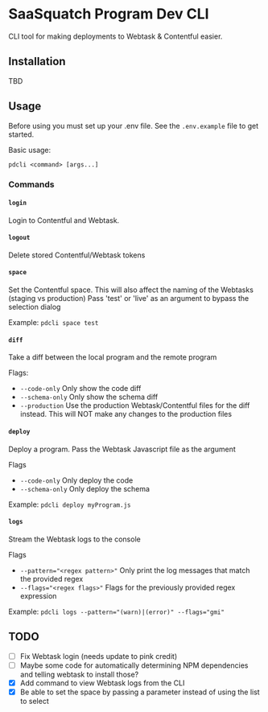 # SaaSquatch Program Dev CLI

CLI tool for making deployments to Webtask & Contentful easier.

## Installation
TBD

## Usage
Before using you must set up your .env file. See the `.env.example` file to get started.

Basic usage:
```
pdcli <command> [args...]
```

### Commands
#### `login`
Login to Contentful and Webtask.

#### `logout`
Delete stored Contentful/Webtask tokens

#### `space`
Set the Contentful space. This will also affect the naming of the Webtasks (staging vs production)
Pass 'test' or 'live' as an argument to bypass the selection dialog

Example: `pdcli space test`

#### `diff`
Take a diff between the local program and the remote program

Flags:
- `--code-only` Only show the code diff
- `--schema-only` Only show the schema diff
- `--production` Use the production Webtask/Contentful files for the diff instead. This will NOT make any changes to the production files

#### `deploy`
Deploy a program. Pass the Webtask Javascript file as the argument

Flags
- `--code-only` Only deploy the code
- `--schema-only` Only deploy the schema

Example: `pdcli deploy myProgram.js`

#### `logs`
Stream the Webtask logs to the console

Flags
- `--pattern="<regex pattern>"` Only print the log messages that match the provided regex
- `--flags="<regex flags>"` Flags for the previously provided regex expression

Example: `pdcli logs --pattern="(warn)|(error)" --flags="gmi"`

## TODO
- [ ] Fix Webtask login (needs update to pink credit)
- [ ] Maybe some code for automatically determining NPM dependencies and telling webtask to install those?
- [x] Add command to view Webtask logs from the CLI
- [x] Be able to set the space by passing a parameter instead of using the list to select
